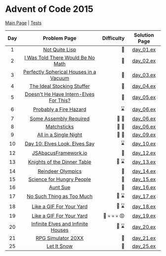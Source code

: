 # Advent of Code 2015

[Main Page](https://adventofcode.com/2015) | [Tests](/test/2015)

| Day | Problem Page | Difficulty | Solution Page |
| :---: | :------: | ---: | :---: |
| 1 | [Not Quite Lisp](https://adventofcode.com/2015/day/1) | :star2: | [day_01.ex](/lib/2015/day_01.ex) |
| 2 | [I Was Told There Would Be No Math](https://adventofcode.com/2015/day/2) | :star2: | [day_02.ex](/lib/2015/day_02.ex) |
| 3 | [Perfectly Spherical Houses in a Vacuum](https://adventofcode.com/2015/day/3)  | :star2: | [day_03.ex](/lib/2015/day_03.ex) |
| 4 | [The Ideal Stocking Stuffer](https://adventofcode.com/2015/day/4)  | :star2: | [day_04.ex](/lib/2015/day_04.ex) |
| 5 | [Doesn't He Have Intern-Elves For This?](https://adventofcode.com/2015/day/5)  | :star2: | [day_05.ex](/lib/2015/day_05.ex) |
| 6 | [Probably a Fire Hazard](https://adventofcode.com/2015/day/6)  | :hourglass: | [day_06.ex](/lib/2015/day_06.ex) |
| 7 | [Some Assembly Required](https://adventofcode.com/2015/day/7)  | :star2: :star2: | [day_06.ex](/lib/2015/day_07.ex) |
| 8 | [Matchsticks](https://adventofcode.com/2015/day/8)  | :star2: :star2: | [day_06.ex](/lib/2015/day_08.ex) |
| 9 | [All in a Single Night](https://adventofcode.com/2015/day/9)  | :star2: :star2: | [day_09.ex](/lib/2015/day_09.ex) |
| 10 | [Day 10: Elves Look, Elves Say](https://adventofcode.com/2015/day/10)  | :hourglass: | [day_10.ex](/lib/2015/day_10.ex) |
| 12 | [JSAbacusFramework.io](https://adventofcode.com/2015/day/12)  | :star2: | [day_12.ex](/lib/2015/day_12.ex) |
| 13 | [Knights of the Dinner Table](https://adventofcode.com/2015/day/13)  | :star2: :hourglass: | [day_13.ex](/lib/2015/day_13.ex) |
| 14 | [Reindeer Olympics](https://adventofcode.com/2015/day/14)  | :star2: | [day_14.ex](/lib/2015/day_14.ex) |
| 15| [Science for Hungry People](https://adventofcode.com/2015/day/15)  | :star2: | [day_15.ex](/lib/2015/day_15.ex) |
| 16| [Aunt Sue](https://adventofcode.com/2015/day/16)  | :star2: | [day_16.ex](/lib/2015/day_16.ex) |
| 17| [No Such Thing as Too Much](https://adventofcode.com/2015/day/17)  | :star2: :hourglass: | [day_17.ex](/lib/2015/day_17.ex) |
| 18| [Like a GIF For Your Yard](https://adventofcode.com/2015/day/18)  | :star2: :hourglass: | [day_18.ex](/lib/2015/day_18.ex) |
| 19| [Like a GIF For Your Yard](https://adventofcode.com/2015/day/19)  | :star2: :skull: :skull: :skull: :rage: | [day_19.ex](/lib/2015/day_19.ex) |
| 20| [Infinite Elves and Infinite Houses](https://adventofcode.com/2015/day/20)  | :star2: :hourglass: | [day_20.ex](/lib/2015/day_20.ex) |
| 21| [RPG Simulator 20XX](https://adventofcode.com/2015/day/21)  | :green_heart: | [day_21.ex](/lib/2015/day_21.ex) |
| 25| [Let It Snow](https://adventofcode.com/2015/day/25)  | :star2: | [day_25.ex](/lib/2015/day_25.ex) |
